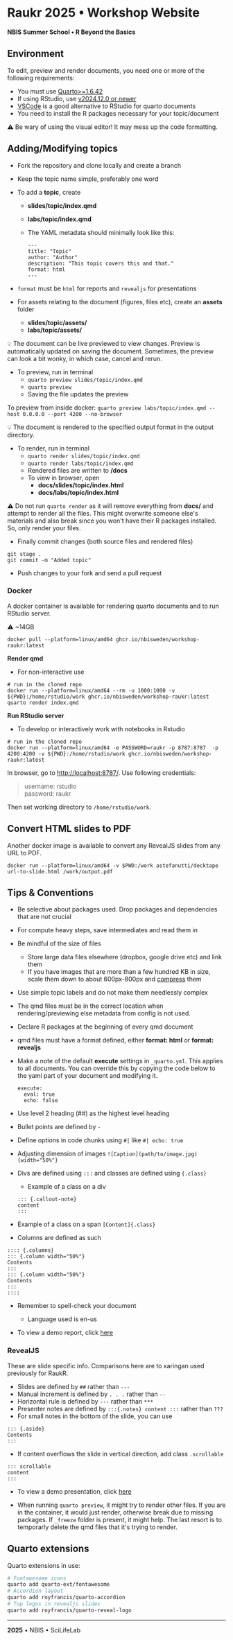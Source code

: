 # Raukr 2025 • Workshop Website  
**NBIS Summer School • R Beyond the Basics**

## Environment

To edit, preview and render documents, you need one or more of the following requirements:

- You must use [Quarto\>=1.6.42](https://quarto.org/docs/download/)
- If using RStudio, use [v2024.12.0 or newer](https://posit.co/download/rstudio-desktop/)
- [VSCode](https://arinbasu.medium.com/why-quarto-with-vscode-is-a-great-data-science-tool-f0a259d28702) is a good alternative to RStudio for quarto documents
- You need to install the R packages necessary for your topic/document

:warning: Be wary of using the visual editor! It may mess up the code formatting.

## Adding/Modifying topics

- Fork the repository and clone locally and create a branch
- Keep the topic name simple, preferably one word
- To add a **topic**, create
  - **slides/topic/index.qmd**
  - **labs/topic/index.qmd**
  - The YAML metadata should minimally look like this:

    ```         
    ---
    title: "Topic"
    author: "Author"
    description: "This topic covers this and that."
    format: html
    ---
    ```

- `format` must be `html` for reports and `revealjs` for presentations
- For assets relating to the document (figures, files etc), create an **assets** folder
  - **slides/topic/assets/**
  - **labs/topic/assets/**

:bulb: The document can be live previewed to view changes. Preview is automatically updated on saving the document. Sometimes, the preview can look a bit wonky, in which case, cancel and rerun.

- To preview, run in terminal
  - `quarto preview slides/topic/index.qmd`
  - `quarto preview`
  - Saving the file updates the preview

To preview from inside docker: `quarto preview labs/topic/index.qmd --host 0.0.0.0 --port 4200 --no-browser`

:bulb: The document is rendered to the specified output format in the output directory.

- To render, run in terminal
  - `quarto render slides/topic/index.qmd`
  - `quarto render labs/topic/index.qmd`
  - Rendered files are written to **/docs**
  - To view in browser, open
    - **docs/slides/topic/index.html**
    - **docs/labs/topic/index.html**
    
:warning: Do not run `quarto render` as it will remove everything from **docs/** and attempt to render all the files. This might overwrite someone else's materials and also break since you won't have their R packages installed. So, only render your files.

- Finally commit changes (both source files and rendered files)

```
git stage .
git commit -m "Added topic"
```

- Push changes to your fork and send a pull request

### Docker

A docker container is available for rendering quarto documents and to run RStudio server.

:warning: ~14GB

```
docker pull --platform=linux/amd64 ghcr.io/nbisweden/workshop-raukr:latest
```

**Render qmd**

- For non-interactive use

```
# run in the cloned repo
docker run --platform=linux/amd64 --rm -u 1000:1000 -v ${PWD}:/home/rstudio/work ghcr.io/nbisweden/workshop-raukr:latest quarto render index.qmd
```

**Run RStudio server**

- To develop or interactively work with notebooks in Rstudio

```
# run in the cloned repo
docker run --platform=linux/amd64 -e PASSWORD=raukr -p 8787:8787  -p 4200:4200 -v ${PWD}:/home/rstudio/work ghcr.io/nbisweden/workshop-raukr:latest
```

In browser, go to [http://localhost:8787/](http://localhost:8787/). Use following credentials:

> username: rstudio  
> password: raukr

Then set working directory to `/home/rstudio/work`.

## Convert HTML slides to PDF

Another docker image is available to convert any RevealJS slides from any URL to PDF.

```
docker run --platform=linux/amd64 -v $PWD:/work astefanutti/decktape url-to-slide.html /work/output.pdf
```

## Tips & Conventions

- Be selective about packages used. Drop packages and dependencies that are not crucial
- For compute heavy steps, save intermediates and read them in
- Be mindful of the size of files
  - Store large data files elsewhere (dropbox, google drive etc) and link them
  - If you have images that are more than a few hundred KB in size, scale them down to about 600px-800px and [compress](https://compressjpeg.com/) them
- Use simple topic labels and do not make them needlessly complex
- The qmd files must be in the correct location when rendering/previewing else metadata from config is not used. 
- Declare R packages at the beginning of every qmd document
- qmd files must have a format defined, either **format: html** or **format: revealjs**
- Make a note of the default **execute** settings in `_quarto.yml`. This applies to all documents. You can override this by copying the code below to the yaml part of your document and modifying it.

  ```
  execute:
    eval: true
    echo: false
  ```
  
- Use level 2 heading (##) as the highest level heading
- Bullet points are defined by `-`
- Define options in code chunks using `#|` like `#| echo: true`
- Adjusting dimension of images `![Caption](path/to/image.jpg){width="50%"}`
- Divs are defined using `:::` and classes are defined using `{.class}`
  - Example of a class on a div
  
  ```
  ::: {.callout-note}
  content
  :::
  ```
- Example of a class on a span `[Content]{.class}`
- Columns are defined as such

```
:::: {.columns}
::: {.column width="50%"}
Contents
:::
::: {.column width="50%"}
Contents
:::
::::
```

- Remember to spell-check your document
  - Language used is en-us

- To view a demo report, click [here](https://nbisweden.github.io/raukr-2025/labs/demo/)

### RevealJS

These are slide specific info. Comparisons here are to xaringan used previously for RaukR.

- Slides are defined by `##` rather than `---`
- Manual increment is defined by `. . .` rather than `--`
- Horizontal rule is defined by `---` rather than `***`
- Presenter notes are defined by `:::{.notes} content :::` rather than `???`
- For small notes in the bottom of the slide, you can use

```
::: {.aside}
Contents
:::
```

- If content overflows the slide in vertical direction, add class `.scrollable`

```
::: scrollable
content
:::
```

- To view a demo presentation, click [here](https://nbisweden.github.io/raukr-2025/slides/demo/) 

- When running `quarto preview`, it might try to render other files. If you are in the container, it would just render, otherwise break due to missing packages. If `_freeze` folder is present, it might help. The last resort is to temporarly delete the qmd files that it's trying to render.

## Quarto extensions

Quarto extensions in use:

```bash
# Fontawesome icons
quarto add quarto-ext/fontawesome
# Accordion layout
quarto add royfrancis/quarto-accordion
# Top logos in revealjs slides
quarto add royfrancis/quarto-reveal-logo
```

---

**2025** • NBIS • SciLifeLab

